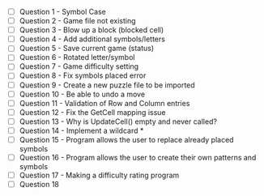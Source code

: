 - [ ] Question 1 - Symbol Case
- [ ] Question 2 - Game file not existing
- [ ] Question 3 - Blow up a block (blocked cell)
- [ ] Question 4 - Add additional symbols/letters
- [ ] Question 5 - Save current game (status)
- [ ] Question 6 - Rotated letter/symbol
- [ ] Question 7 - Game difficulty setting
- [ ] Question 8 - Fix symbols placed error
- [ ] Question 9 - Create a new puzzle file to be imported
- [ ] Question 10 - Be able to undo a move
- [ ] Question 11 - Validation of Row and Column entries
- [ ] Question 12 - Fix the GetCell mapping issue
- [ ] Question 13 - Why is UpdateCell() empty and never called?
- [ ] Question 14 - Implement a wildcard *
- [ ] Question 15 - Program allows the user to replace already placed symbols
- [ ] Question 16 - Program allows the user to create their own patterns and symbols
- [ ] Question 17 - Making a difficulty rating program
- [ ] Question 18